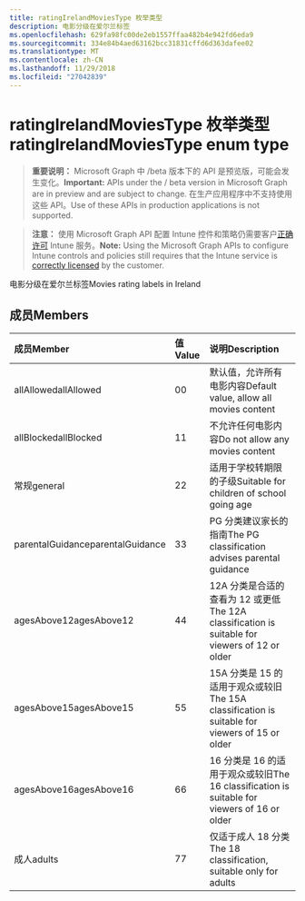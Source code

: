 ```yaml
---
title: ratingIrelandMoviesType 枚举类型
description: 电影分级在爱尔兰标签
ms.openlocfilehash: 629fa98fc00de2eb1557ffaa482b4e942fd6eda9
ms.sourcegitcommit: 334e84b4aed63162bcc31831cffd6d363dafee02
ms.translationtype: MT
ms.contentlocale: zh-CN
ms.lasthandoff: 11/29/2018
ms.locfileid: "27042839"
---
```

# <a name="ratingirelandmoviestype-enum-type"></a><span data-ttu-id="b6664-103">ratingIrelandMoviesType 枚举类型</span><span class="sxs-lookup"><span data-stu-id="b6664-103">ratingIrelandMoviesType enum type</span></span>

> <span data-ttu-id="b6664-104">**重要说明：** Microsoft Graph 中 /beta 版本下的 API 是预览版，可能会发生变化。</span><span class="sxs-lookup"><span data-stu-id="b6664-104">**Important:** APIs under the / beta version in Microsoft Graph are in preview and are subject to change.</span></span> <span data-ttu-id="b6664-105">在生产应用程序中不支持使用这些 API。</span><span class="sxs-lookup"><span data-stu-id="b6664-105">Use of these APIs in production applications is not supported.</span></span>

> <span data-ttu-id="b6664-106">**注意：** 使用 Microsoft Graph API 配置 Intune 控件和策略仍需要客户[正确许可](https://go.microsoft.com/fwlink/?linkid=839381) Intune 服务。</span><span class="sxs-lookup"><span data-stu-id="b6664-106">**Note:** Using the Microsoft Graph APIs to configure Intune controls and policies still requires that the Intune service is [correctly licensed](https://go.microsoft.com/fwlink/?linkid=839381) by the customer.</span></span>

<span data-ttu-id="b6664-107">电影分级在爱尔兰标签</span><span class="sxs-lookup"><span data-stu-id="b6664-107">Movies rating labels in Ireland</span></span>
## <a name="members"></a><span data-ttu-id="b6664-108">成员</span><span class="sxs-lookup"><span data-stu-id="b6664-108">Members</span></span>
|<span data-ttu-id="b6664-109">成员</span><span class="sxs-lookup"><span data-stu-id="b6664-109">Member</span></span>|<span data-ttu-id="b6664-110">值</span><span class="sxs-lookup"><span data-stu-id="b6664-110">Value</span></span>|<span data-ttu-id="b6664-111">说明</span><span class="sxs-lookup"><span data-stu-id="b6664-111">Description</span></span>|
|:---|:---|:---|
|<span data-ttu-id="b6664-112">allAllowed</span><span class="sxs-lookup"><span data-stu-id="b6664-112">allAllowed</span></span>|<span data-ttu-id="b6664-113">0</span><span class="sxs-lookup"><span data-stu-id="b6664-113">0</span></span>|<span data-ttu-id="b6664-114">默认值，允许所有电影内容</span><span class="sxs-lookup"><span data-stu-id="b6664-114">Default value, allow all movies content</span></span>|
|<span data-ttu-id="b6664-115">allBlocked</span><span class="sxs-lookup"><span data-stu-id="b6664-115">allBlocked</span></span>|<span data-ttu-id="b6664-116">1</span><span class="sxs-lookup"><span data-stu-id="b6664-116">1</span></span>|<span data-ttu-id="b6664-117">不允许任何电影内容</span><span class="sxs-lookup"><span data-stu-id="b6664-117">Do not allow any movies content</span></span>|
|<span data-ttu-id="b6664-118">常规</span><span class="sxs-lookup"><span data-stu-id="b6664-118">general</span></span>|<span data-ttu-id="b6664-119">2</span><span class="sxs-lookup"><span data-stu-id="b6664-119">2</span></span>|<span data-ttu-id="b6664-120">适用于学校转期限的子级</span><span class="sxs-lookup"><span data-stu-id="b6664-120">Suitable for children of school going age</span></span>|
|<span data-ttu-id="b6664-121">parentalGuidance</span><span class="sxs-lookup"><span data-stu-id="b6664-121">parentalGuidance</span></span>|<span data-ttu-id="b6664-122">3</span><span class="sxs-lookup"><span data-stu-id="b6664-122">3</span></span>|<span data-ttu-id="b6664-123">PG 分类建议家长的指南</span><span class="sxs-lookup"><span data-stu-id="b6664-123">The PG classification advises parental guidance</span></span>|
|<span data-ttu-id="b6664-124">agesAbove12</span><span class="sxs-lookup"><span data-stu-id="b6664-124">agesAbove12</span></span>|<span data-ttu-id="b6664-125">4</span><span class="sxs-lookup"><span data-stu-id="b6664-125">4</span></span>|<span data-ttu-id="b6664-126">12A 分类是合适的查看为 12 或更低</span><span class="sxs-lookup"><span data-stu-id="b6664-126">The 12A classification is suitable for viewers of 12 or older</span></span>|
|<span data-ttu-id="b6664-127">agesAbove15</span><span class="sxs-lookup"><span data-stu-id="b6664-127">agesAbove15</span></span>|<span data-ttu-id="b6664-128">5</span><span class="sxs-lookup"><span data-stu-id="b6664-128">5</span></span>|<span data-ttu-id="b6664-129">15A 分类是 15 的适用于观众或较旧</span><span class="sxs-lookup"><span data-stu-id="b6664-129">The 15A classification is suitable for viewers of 15 or older</span></span>|
|<span data-ttu-id="b6664-130">agesAbove16</span><span class="sxs-lookup"><span data-stu-id="b6664-130">agesAbove16</span></span>|<span data-ttu-id="b6664-131">6</span><span class="sxs-lookup"><span data-stu-id="b6664-131">6</span></span>|<span data-ttu-id="b6664-132">16 分类是 16 的适用于观众或较旧</span><span class="sxs-lookup"><span data-stu-id="b6664-132">The 16 classification is suitable for viewers of 16 or older</span></span>|
|<span data-ttu-id="b6664-133">成人</span><span class="sxs-lookup"><span data-stu-id="b6664-133">adults</span></span>|<span data-ttu-id="b6664-134">7</span><span class="sxs-lookup"><span data-stu-id="b6664-134">7</span></span>|<span data-ttu-id="b6664-135">仅适于成人 18 分类</span><span class="sxs-lookup"><span data-stu-id="b6664-135">The 18 classification, suitable only for adults</span></span>|






